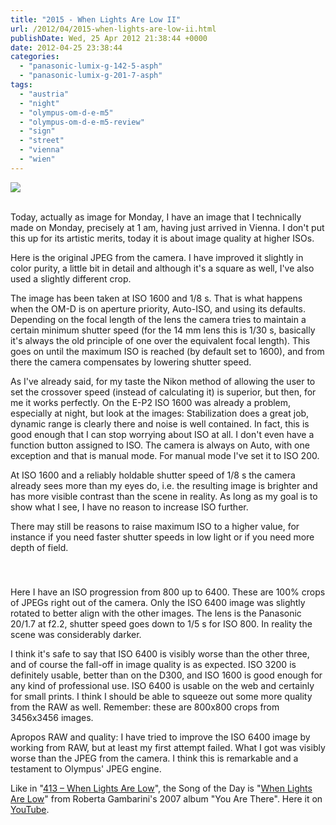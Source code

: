 ```yaml
---
title: "2015 - When Lights Are Low II"
url: /2012/04/2015-when-lights-are-low-ii.html
publishDate: Wed, 25 Apr 2012 21:38:44 +0000
date: 2012-04-25 23:38:44
categories: 
  - "panasonic-lumix-g-142-5-asph"
  - "panasonic-lumix-g-201-7-asph"
tags: 
  - "austria"
  - "night"
  - "olympus-om-d-e-m5"
  - "olympus-om-d-e-m5-review"
  - "sign"
  - "street"
  - "vienna"
  - "wien"
---
```

<div class="container">
<div class="center"><a target="_blank" href="https://d25zfm9zpd7gm5.cloudfront.net/orig/2012/20120423_010000_ps.jpg"><img src="https://d25zfm9zpd7gm5.cloudfront.net/0600x0600/2012/20120423_010000_ps.jpg" /></a></div>
</div>
<br />

Today, actually as image for Monday, I have an image that I technically made on Monday, precisely at 1 am, having just arrived in Vienna. I don't put this up for its artistic merits, today it is about image quality at higher ISOs.

<a target="_blank" href="https://d25zfm9zpd7gm5.cloudfront.net/orig/2012/20120423_010000.JPG"><img style="margin: 0pt 0px 0pt 10px; float: right;" src="https://d25zfm9zpd7gm5.cloudfront.net/0150x0150/2012/20120423_010000.JPG" alt="" border="0" /></a> Here is the original JPEG from the camera. I have improved it slightly in color purity, a little bit in detail and although it's a square as well, I've also used a slightly different crop.

The image has been taken at ISO 1600 and 1/8 s. That is what happens when the OM-D is on aperture priority, Auto-ISO, and using its defaults. Depending on the focal length of the lens the camera tries to maintain a certain minimum shutter speed (for the 14 mm lens this is 1/30 s, basically it's always the old principle of one over the equivalent focal length). This goes on until the maximum ISO is reached (by default set to 1600), and from there the camera compensates by lowering shutter speed.

As I've already said, for my taste the Nikon method of allowing the user to set the crossover speed (instead of calculating it) is superior, but then, for me it works perfectly. On the E-P2 ISO 1600 was already a problem, especially at night, but look at the images: Stabilization does a great job, dynamic range is clearly there and noise is well contained. In fact, this is good enough that I can stop worrying about ISO at all. I don't even have a function button assigned to ISO. The camera is always on Auto, with one exception and that is manual mode. For manual mode I've set it to ISO 200.

At ISO 1600 and a reliably holdable shutter speed of 1/8 s the camera already sees more than my eyes do, i.e. the resulting image is brighter and has more visible contrast than the scene in reality. As long as my goal is to show what I see, I have no reason to increase ISO further.

There may still be reasons to raise maximum ISO to a higher value, for instance if you need faster shutter speeds in low light or if you need more depth of field.

<div class="container">
<div class="center"><a target="_blank" href="https://d25zfm9zpd7gm5.cloudfront.net/orig/2012/20120425_222054_iso_progression.jpg"><img style="margin: 10pt 10px 10pt 10px;" src="https://d25zfm9zpd7gm5.cloudfront.net/0400x0400/2012/20120425_222054_iso_progression.jpg" alt="" border="0" /></a></div>
</div>

Here I have an ISO progression from 800 up to 6400. These are 100% crops of JPEGs right out of the camera. Only the ISO 6400 image was slightly rotated to better align with the other images. The lens is the Panasonic 20/1.7 at f2.2, shutter speed goes down to 1/5 s for ISO 800. In reality the scene was considerably darker.

I think it's safe to say that ISO 6400 is visibly worse than the other three, and of course the fall-off in image quality is as expected. ISO 3200 is definitely usable, better than on the D300, and ISO 1600 is good enough for any kind of professional use. ISO 6400 is usable on the web and certainly for small prints. I think I should be able to squeeze out some more quality from the RAW as well. Remember: these are 800x800 crops from 3456x3456 images.

 Apropos RAW and quality: I have tried to improve the ISO 6400 image by working from RAW, but at least my first attempt failed. What I got was visibly worse than the JPEG from the camera. I think this is remarkable and a testament to Olympus' JPEG engine.

Like in "<a href="/2007/12/413-when-lights-are-low.html" target="_blank">413 – When Lights Are Low</a>", the Song of the Day is "<a href="http://www.lyricsmode.com/lyrics/t/tony_bennett/when_lights_are_low.html" target="_blank">When Lights Are Low</a>" from Roberta Gambarini's 2007 album "You Are There". Here it on <a href="http://www.youtube.com/watch?v=fdG2jH7M7yk" target="_blank">YouTube</a>.
